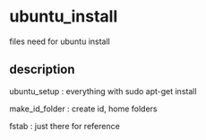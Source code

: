 # ubuntu_install
files need for ubuntu install

## description

ubuntu_setup : everything with sudo apt-get install

make_id_folder : create id, home folders

fstab : just there for reference
